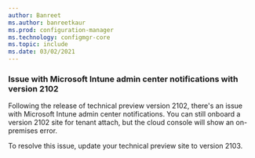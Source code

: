 ```yaml
---
author: Banreet
ms.author: banreetkaur
ms.prod: configuration-manager
ms.technology: configmgr-core
ms.topic: include
ms.date: 03/02/2021
---
```


### <a name="ki_memac"></a> Issue with Microsoft Intune admin center notifications with version 2102
<!--9328605-->

Following the release of technical preview version 2102, there's an issue with Microsoft Intune admin center notifications. You can still onboard a version 2102 site for tenant attach, but the cloud console will show an on-premises error.

To resolve this issue, update your technical preview site to version 2103.
